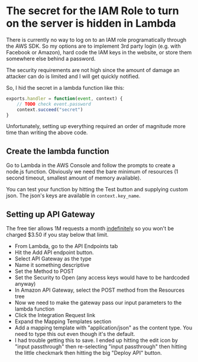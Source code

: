# The secret for the IAM Role to turn on the server is hidden in Lambda
There is currently no way to log on to an IAM role programatically through the AWS SDK. So my options are to implement 3rd party login (e.g. with Facebook or Amazon), hard code the IAM keys in the website, or store them somewhere else behind a password.

The security requirements are not high since the amount of damage an attacker can do is limited and I will get quickly notified.

So, I hid the secret in a lambda function like this:

```javascript
exports.handler = function(event, context) {
    // TODO check event.password
    context.succeed("secret")
}
```

Unfortunately, setting up everything required an order of magnitude more time than writing the above code.

## Create the lambda function
Go to Lambda in the AWS Console and follow the prompts to create a node.js function. Obviously we need the bare minimum of resources (1 second timeout, smallest amount of memory available).

You can test your function by hitting the Test button and supplying custom json. The json's keys are available in `context.key_name`.

## Setting up API Gateway
The free tier allows 1M requests a month [indefinitely][free] so you won't be charged $3.50 if you stay below that limit.

[free]: https://aws.amazon.com/free/

* From Lambda, go to the API Endpoints tab
* Hit the Add API endpoint button.
* Select API Gateway as the type
* Name it something descriptive
* Set the Method to POST
* Set the Security to Open (any access keys would have to be hardcoded anyway)
* In Amazon API Gateway, select the POST method from the Resources tree
* Now we need to make the gateway pass our input parameters to the lambda function
* Click the Integration Request link
* Expand the Mapping Templates section
* Add a mapping template with "application/json" as the content type. You need to type this out even though it's the default.
* I had trouble getting this to save. I ended up hitting the edit icon by "input passthrough" then re-selecting "input passthrough" then hitting the little checkmark then hitting the big "Deploy API" button.
